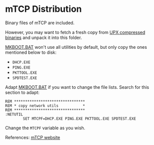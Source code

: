# mTCP Distribution

Binary files of mTCP are included.

However, you may want to fetch a fresh copy from
[UPX compressed binaries](http://www.brutman.com/mTCP/download/mTCP_2023-03-31_upx.zip)
and unpack it into this folder.

[MKBOOT.BAT](../MKBOOT.BAT) won't use all utilities by default,
but only copy the ones mentioned below to disk:

* `DHCP.EXE`
* `PING.EXE`
* `PKTTOOL.EXE`
* `SPDTEST.EXE`

Adapt [MKBOOT.BAT](../MKBOOT.BAT) if you want to change the file lists.
Search for this section to adapt:

```
REM ********************************
REM * copy network utils           *
REM ********************************
:NETUTIL
        SET MTCPF=DHCP.EXE PING.EXE PKTTOOL.EXE SPDTEST.EXE
```

Change the `MTCPF` variable as you wish.

References:
[mTCP website](http://www.brutman.com/mTCP)

